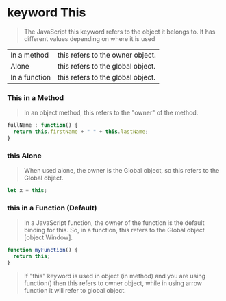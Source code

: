 # keyword This

> The JavaScript this keyword refers to the object it belongs to. It has different values depending on where it is used

|               |                                   |
| ------------- | --------------------------------- |
| In a method   | this refers to the owner object.  |
| Alone         | this refers to the global object. |
| In a function | this refers to the global object. |

### This in a Method

> In an object method, this refers to the "owner" of the method.

```js
fullName : function() {
  return this.firstName + " " + this.lastName;
}
```

### this Alone

> When used alone, the owner is the Global object, so this refers to the Global object.

```js
let x = this;
```

### this in a Function (Default)

> In a JavaScript function, the owner of the function is the default binding for this.
> So, in a function, this refers to the Global object [object Window].

```js
function myFunction() {
  return this;
}
```

> If "this" keyword is used in object (in method) and you are using function() then this refers to owner object, while in using arrow function it will refer to global object.
